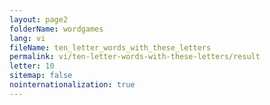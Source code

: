 ```yaml
---
layout: page2
folderName: wordgames
lang: vi
fileName: ten_letter_words_with_these_letters
permalink: vi/ten-letter-words-with-these-letters/result
letter: 10
sitemap: false
nointernationalization: true   
---
```

